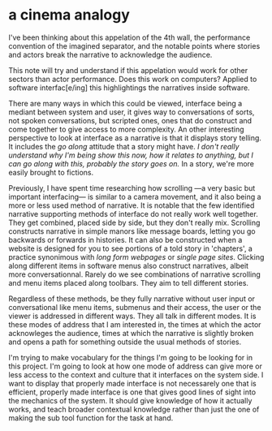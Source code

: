 # a cinema analogy

I've been thinking about this appelation of the 4th wall, the performance convention of the imagined separator, and the notable points where stories and actors break the narrative to acknowledge the audience.

This note will try and understand if this appelation would work for other sectors than actor performance. Does this work on computers? Applied to software interfac[e/ing] this highlightings the narratives inside software.

There are many ways in which this could be viewed, interface being a mediant between system and user, it gives way to conversations of sorts, not spoken conversations, but scripted ones, ones that do construct and come together to give access to more complexity. An other interesting perspective to look at interface as a narrative is that it displays story telling. It includes the *go along* attitude that a story might have. *I don't really understand why I'm being show this now, how it relates to anything, but I can go along with this, probably the story goes on.* In a story, we're more easily brought to fictions.

Previously, I have spent time researching how scrolling —a very basic but important interfacing— is similar to a camera movement, and it also being a more or less used method of narrative. It is notable that the few identified narrative supporting methods of interface do not really work well together. They get combined, placed side by side, but they don't really mix. Scrolling constructs narrative in simple manors like message boards, letting you go backwards or forwards in histories. It can also be constructed when a website is designed for you to see portions of a told story in 'chapters', a practice synonimous with *long form webpages* or *single page sites*. Clicking along different items in software menus also construct narratives, albeit more conversationnal. Rarely do we see combinations of narrative scrolling and menu items placed along toolbars. They aim to tell different stories.

Regardless of these methods, be they fully narrative without user input or conversational like menu items, submenus and their access, the user or the viewer is addressed in different ways. They all talk in different modes. It is these modes of address that I am interested in, the times at which the actor acknowleges the audience, times at which the narrative is slightly broken and opens a path for something outside the usual methods of stories.

I'm trying to make vocabulary for the things I'm going to be looking for in this project. I'm going to look at how one mode of address can give more or less access to the context and culture that it interfaces on the system side. I want to display that properly made interface is not necessarely one that is efficient, properly made interface is one that gives good lines of sight into the mechanics of the system. It should give knowledge of how it actually works, and teach broader contextual knowledge rather than just the one of making the sub tool function for the task at hand.
